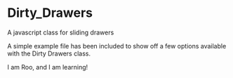 # Dirty_Drawers
A javascript class for sliding drawers

A simple example file has been included to show off a few options available with the Dirty Drawers class.

I am Roo, and I am learning!
